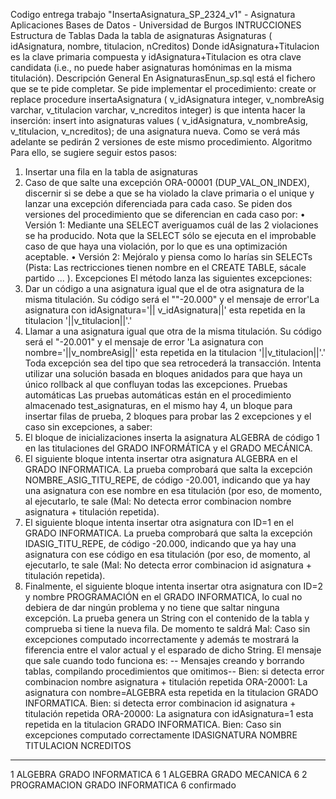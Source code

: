 Codigo entrega trabajo "InsertaAsignatura_SP_2324_v1" - Asignatura Aplicaciones Bases de Datos - Universidad de Burgos 
INTRUCCIONES
Estructura de Tablas
Dada la tabla de asignaturas
Asignaturas ( idAsignatura, nombre, titulacion, nCreditos)
Donde idAsignatura+Titulacion es la clave primaria compuesta y 
idAsignatura+Titulacion es otra clave candidata (i.e., no puede haber asignaturas 
homónimas en la misma titulación).
Descripción General
En AsignaturasEnun_sp.sql está el fichero que se te pide completar. Se pide implementar el 
procedimiento:
create or replace procedure insertaAsignatura (
 v_idAsignatura integer, v_nombreAsig varchar, v_titulacion varchar, v_ncreditos
integer) is
que intenta hacer la inserción:
insert into asignaturas values (
v_idAsignatura, v_nombreAsig, v_titulacion, v_ncreditos);
de una asignatura nueva.
Como se verá más adelante se pedirán 2 versiones de este mismo procedimiento.
Algoritmo
Para ello, se sugiere seguir estos pasos:
1. Insertar una fila en la tabla de asignaturas
2. Caso de que salte una excepción ORA-00001 (DUP_VAL_ON_INDEX), discernir si se
debe a que se ha violado la clave primaria o el unique y lanzar una excepción diferenciada
para cada caso.
Se piden dos versiones del procedimiento que se diferencian en cada caso por:
• Versión 1: Mediante una SELECT averiguamos cuál de las 2 violaciones se ha
producido. Nota que la SELECT sólo se ejecuta en el improbable caso de que haya
una violación, por lo que es una optimización aceptable.
• Versión 2: Mejóralo y piensa como lo harías sin SELECTs (Pista: Las rectricciones
tienen nombre en el CREATE TABLE, sácale partido ... ).
Excepciones
El método lanza las siguientes excepciones:
1. Dar un código a una asignatura igual que el de otra asignatura de la misma titulación. Su
código será el ""-20.000" y el mensaje de error'La asignatura con idAsignatura='||
v_idAsignatura||' esta repetida en la titulacion '||v_titulacion||'.'
2. Llamar a una asignatura igual que otra de la misma titulación. Su código será el "-20.001" y
el mensaje de error 'La asignatura con nombre='||v_nombreAsig||' esta repetida en
la titulacion '||v_titulacion||'.'
Toda excepción sea del tipo que sea retrocederá la transacción. Intenta utilizar una solución basada 
en bloques anidados para que haya un único rollback al que confluyan todas las excepciones.
Pruebas automáticas
Las pruebas automáticas están en el procedimiento almacenado test_asignaturas, en el mismo hay
4, un bloque para insertar filas de prueba, 2 bloques para probar las 2 excepciones y el caso sin 
excepciones, a saber:
1. El bloque de inicializaciones inserta la asignatura ALGEBRA de código 1 en las titulaciones
del GRADO INFORMÁTICA y el GRADO MECÁNICA.
2. El siguiente bloque intenta insertar otra asignatura ALGEBRA en el GRADO
INFORMATICA. La prueba comprobará que salta la excepción NOMBRE_ASIG_TITU_REPE, de
código -20.001, indicando que ya hay una asignatura con ese nombre en esa titulación (por
eso, de momento, al ejecutarlo, te sale (Mal: No detecta error combinacion nombre
asignatura + titulación repetida).
3. El siguiente bloque intenta insertar otra asignatura con ID=1 en el GRADO
INFORMATICA. La prueba comprobará que salta la excepción IDASIG_TITU_REPE, de
código -20.000, indicando que ya hay una asignatura con ese código en esa titulación (por
eso, de momento, al ejecutarlo, te sale (Mal: No detecta error combinacion id
asignatura + titulación repetida).
4. Finalmente, el siguiente bloque intenta insertar otra asignatura con ID=2 y nombre
PROGRAMACIÓN en el GRADO INFORMATICA, lo cual no debiera de dar ningún
problema y no tiene que saltar ninguna excepción. La prueba genera un String con el
contenido de la tabla y comprueba si tiene la nueva fila. De momento te saldrá Mal: Caso
sin excepciones computado incorrectamente y además te mostrará la fiferencia entre el
valor actual y el esparado de dicho String.
El mensaje que sale cuando todo funciona es:
-- Mensajes creando y borrando tablas, compilando procedimientos que omitimos--
Bien: si detecta error combinacion nombre asignatura + titulación repetida
ORA-20001: La asignatura con nombre=ALGEBRA esta repetida en la titulacion GRADO 
INFORMATICA.
Bien: si detecta error combinacion id asignatura + titulación repetida
ORA-20000: La asignatura con idAsignatura=1 esta repetida en la titulacion GRADO 
INFORMATICA.
Bien: Caso sin excepciones computado correctamente
IDASIGNATURA NOMBRE TITULACION NCREDITOS
------------ -------------------- -------------------- ----------
1 ALGEBRA GRADO INFORMATICA 6 
1 ALGEBRA GRADO MECANICA 6 
2 PROGRAMACION GRADO INFORMATICA 6 
confirmado
